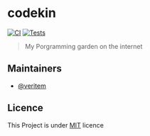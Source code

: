 # codekin

[![CI](https://github.com/makuzaverite/codekin.tech/actions/workflows/ci.yml/badge.svg)](https://github.com/makuzaverite/codekin.tech/actions/workflows/ci.yml)
[![Tests](https://github.com/makuzaverite/codekin.tech/actions/workflows/test.yml/badge.svg)](https://github.com/makuzaverite/codekin.tech/actions/workflows/test.yml)

> My Porgramming garden on the internet

## Maintainers

-   [@veritem](github.com/veritem)

## Licence

This Project is under [MIT](https://github.com/makuzaverite/codekin.tech/blob/main/LICENSE) licence
